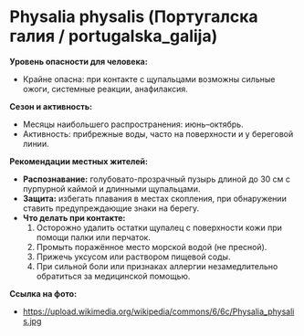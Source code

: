 # Physalia physalis (Португалска галия / portugalska_galija)

**Уровень опасности для человека:**
- Крайне опасна: при контакте с щупальцами возможны сильные ожоги, системные реакции, анафилаксия.

**Сезон и активность:**
- Месяцы наибольшего распространения: июнь–октябрь.
- Активность: прибрежные воды, часто на поверхности и у береговой линии.

**Рекомендации местных жителей:**
- **Распознавание:** голубовато-прозрачный пузырь длиной до 30 см с пурпурной каймой и длинными щупальцами.
- **Защита:** избегать плавания в местах скопления, при обнаружении ставить предупреждающие знаки на берегу.
- **Что делать при контакте:**
  1. Осторожно удалить остатки щупалец с поверхности кожи при помощи палки или перчаток.
  2. Промыть поражённое место морской водой (не пресной).
  3. Прижечь уксусом или раствором пищевой соды.
  4. При сильной боли или признаках аллергии незамедлительно обратиться за медицинской помощью.

**Ссылка на фото:**
- https://upload.wikimedia.org/wikipedia/commons/6/6c/Physalia_physalis.jpg

